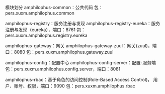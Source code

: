 模块划分
amphilophus-common：公共代码
   包：pers.xuxm.amphilophus.common

amphilophus-registry：服务注册与发现
   amphilophus-registry-eureka：服务注册与发现（eureka），端口：8761
      包：pers.xuxm.amphilophus.registry.eureka

amphilophus-gateway：网关
   amphilophus-gateway-zuul：网关(zuul)，端口：8080
      包：pers.xuxm.amphilophus.gateway.zuul

amphilophus-config：配置中心
   amphilophus-config-server：配置-服务端
      包：pers.xuxm.amphilophus.config.server，端口：8081

amphilophus-rbac：基于角色的访问控制(Role-Based Access Control)，
                                用户、账号、权限，端口：9090
   包：pers.xuxm.amphilophus.rbac
